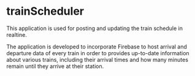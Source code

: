 # trainScheduler
This application is used for posting and updating the train schedule in realtine.

The application is developed to incorporate Firebase to host arrival and departure data of every train in order to provides up-to-date information about various trains, including their arrival times and how many minutes remain until they arrive at their station.
